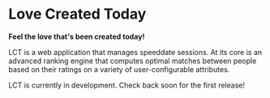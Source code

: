 Love Created Today
==================

**Feel the love that's been created today!**

LCT is a web application that manages speeddate sessions. At its core
is an advanced ranking engine that computes optimal matches between
people based on their ratings on a variety of user-configurable
attributes.

LCT is currently in development. Check back soon for the first
release!

